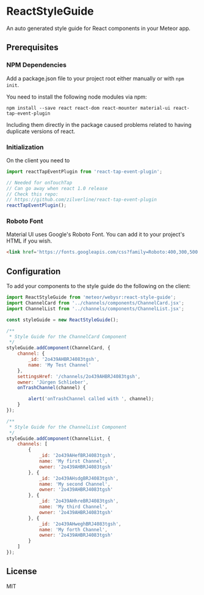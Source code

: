 # ReactStyleGuide

An auto generated style guide for React components in your Meteor app.

## Prerequisites

### NPM Dependencies

Add a package.json file to your project root either manually or with `npm init`.

You need to install the following node modules via npm:

```
npm install --save react react-dom react-mounter material-ui react-tap-event-plugin
```

Including them directly in the package caused problems related to having duplicate versions of react.

### Initialization

On the client you need to

```javascript
import reactTapEventPlugin from 'react-tap-event-plugin';

// Needed for onTouchTap
// Can go away when react 1.0 release
// Check this repo:
// https://github.com/zilverline/react-tap-event-plugin
reactTapEventPlugin();
```

### Roboto Font

Material UI uses Google's Roboto Font. You can add it to your project's HTML if you wish.

```html
<link href='https://fonts.googleapis.com/css?family=Roboto:400,300,500' rel='stylesheet' type='text/css'>
```

## Configuration

To add your components to the style guide do the following on the client:

```javascript
import ReactStyleGuide from 'meteor/webysr:react-style-guide';
import ChannelCard from '../channels/components/ChannelCard.jsx';
import ChannelList from '../channels/components/ChannelList.jsx';

const styleGuide = new ReactStyleGuide();

/**
 * Style Guide for the ChannelCard Component
 */
styleGuide.addComponent(ChannelCard, {
    channel: {
        _id: '2o439AHBRJ4083tgsh',
        name: 'My Test Channel'
    },
    settingsHref: '/channels/2o439AHBRJ4083tgsh',
    owner: 'Jürgen Schlieber',
    onTrashChannel(channel) {

        alert('onTrashChannel called with ', channel);
    }
});

/**
 * Style Guide for the ChannelList Component
 */
styleGuide.addComponent(ChannelList, {
    channels: [
        {
            _id: '2o439AHefBRJ4083tgsh',
            name: 'My first Channel',
            owner: '2o439AHBRJ4083tgsh'
        }, {
            _id: '2o439AHsdgBRJ4083tgsh',
            name: 'My second Channel',
            owner: '2o439AHBRJ4083tgsh'
        }, {
            _id: '2o439AHhreBRJ4083tgsh',
            name: 'My third Channel',
            owner: '2o439AHBRJ4083tgsh'
        }, {
            _id: '2o439AHweghBRJ4083tgsh',
            name: 'My forth Channel',
            owner: '2o439AHBRJ4083tgsh'
        }
    ]
});
```

## License

MIT